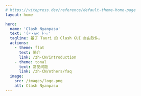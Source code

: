 ```yaml
---
# https://vitepress.dev/reference/default-theme-home-page
layout: home

hero:
  name: 'Clash Nyanpasu'
  text: '(∠・ω< )⌒☆​'
  tagline: 基于 Tauri 的 Clash GUI 自由软件。
  actions:
    - theme: flat
      text: 简介
      link: /zh-CN/introduction
    - theme: tonal
      text: 常见问题
      link: /zh-CN/others/faq
  image:
    src: /images/logo.png
    alt: Clash Nyanpasu
---
```


